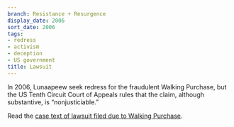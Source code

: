 ```yaml
---
branch: Resistance + Resurgence
display_date: 2006
sort_date: 2006
tags:
- redress
- activism
- deception
- US government
title: Lawsuit
---
```


In 2006, Lunaapeew seek redress for the fraudulent Walking Purchase, but the US Tenth Circuit Court of Appeals rules that the claim, although substantive, is “nonjusticiable.”

Read the [case text of lawsuit filed due to Walking Purchase](https://casetext.com/case/delaware-nation-v-pennsylvania).
